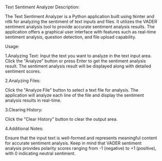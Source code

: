 Text Sentiment Analyzer
Description:

The Text Sentiment Analyzer is a Python application built using tkinter and nltk for analyzing the sentiment of text inputs and files.
It utilizes the VADER sentiment analysis tool to provide accurate sentiment analysis results. 
The application offers a graphical user interface with features such as real-time sentiment analysis, question detection, and file upload capability.

Usage:

1.Analyzing Text:
Input the text you want to analyze in the text input area.
Click the "Analyze" button or press Enter to get the sentiment analysis result.
The sentiment analysis result will be displayed along with detailed sentiment scores.

2.Analyzing Files:

Click the "Analyze File" button to select a text file for analysis.
The application will analyze each line of the file and display the sentiment analysis results in real-time.

3.Clearing History:

Click the "Clear History" button to clear the output area.

4.Additional Notes:

Ensure that the input text is well-formed and represents meaningful content for accurate sentiment analysis.
Keep in mind that VADER sentiment analysis provides polarity scores ranging from -1 (negative) to +1 (positive), with 0 indicating neutral sentiment.
